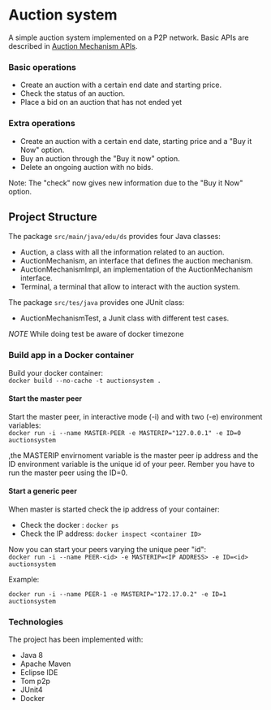 # Auction system

A simple auction system implemented on a P2P network. Basic APIs are described in [Auction Mechanism APIs](https://github.com/spagnuolocarmine/distributedsystems/blob/master/challenges/AuctionMechanism.java).

### Basic operations

- Create an auction with a certain end date and starting price.
- Check the status of an auction.
- Place a bid on an auction that has not ended yet

### Extra operations

- Create an auction with a certain end date, starting price and a "Buy it Now" option.
- Buy an auction through the "Buy it now" option.
- Delete an ongoing auction with no bids.

Note: The "check" now gives new information due to the "Buy it Now" option.

## Project Structure

The package ```src/main/java/edu/ds``` provides four Java classes: 
- Auction,  a class with all the information related to an auction.
- AuctionMechanism, an interface that defines the auction mechanism.
- AuctionMechanismImpl, an implementation of the AuctionMechanism interface.	
- Terminal, a terminal that allow to interact with the auction system.

The package ```src/tes/java``` provides one JUnit class:

- AuctionMechanismTest, a Junit class with different test cases.

*NOTE* While doing test be aware of docker timezone

### Build app in a Docker container

Build your docker container:  
```docker build --no-cache -t auctionsystem .```

#### Start the master peer

Start the master peer, in interactive mode (-i) and with two (-e) environment variables:  
```docker run -i --name MASTER-PEER -e MASTERIP="127.0.0.1" -e ID=0 auctionsystem```

,the MASTERIP envirnoment variable is the master peer ip address and the ID environment variable is the unique id of your peer. Rember you have to run the master peer using the ID=0.

#### Start a generic peer

When master is started check the ip address of your container:

- Check the docker <container ID>: ```docker ps```
- Check the IP address: ```docker inspect <container ID>```

Now you can start your peers varying the unique peer "id":  
```docker run -i --name PEER-<id> -e MASTERIP=<IP ADDRESS> -e ID=<id> auctionsystem```

Example:

```docker run -i --name PEER-1 -e MASTERIP="172.17.0.2" -e ID=1 auctionsystem```


### Technologies

The project has been implemented with:

- Java 8
- Apache Maven
- Eclipse IDE
- Tom p2p
- JUnit4
- Docker

